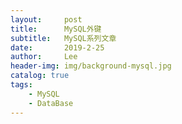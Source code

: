 ```yaml
---
layout:     post
title:      MySQL外键
subtitle:   MySQL系列文章
date:       2019-2-25
author:     Lee
header-img: img/background-mysql.jpg
catalog: true
tags:
    - MySQL
    - DataBase
---
```

